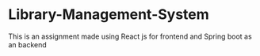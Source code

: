 # Library-Management-System
This is an assignment made using React js for  frontend and Spring boot as an backend 
